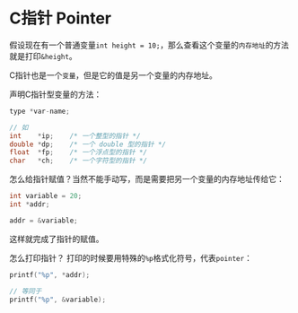 # C指针 Pointer

假设现在有一个普通变量`int height = 10;`，那么查看这个变量的`内存地址`的方法就是打印`&height`。

C指针也是一个`变量`，但是它的值是另一个变量的内存地址。

声明C指针型变量的方法：
```c
type *var-name;

// 如
int    *ip;    /* 一个整型的指针 */
double *dp;    /* 一个 double 型的指针 */
float  *fp;    /* 一个浮点型的指针 */
char   *ch;    /* 一个字符型的指针 */
```

怎么给指针赋值？当然不能手动写，而是需要把另一个变量的内存地址传给它：
```c
int variable = 20;
int *addr;

addr = &variable;
```
这样就完成了指针的赋值。

怎么打印指针？
打印的时候要用特殊的`%p`格式化符号，代表`pointer`：
```c
printf("%p", *addr);

// 等同于
printf("%p", &variable);
```
